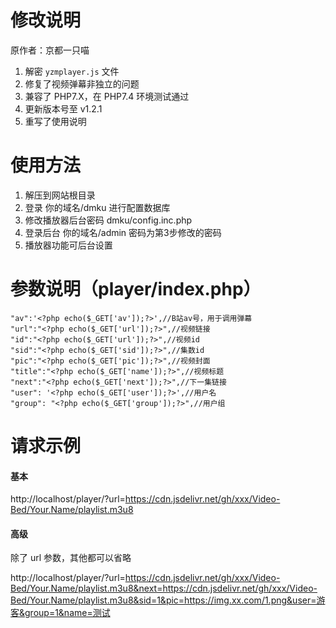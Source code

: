 # 修改说明
原作者：京都一只喵
1. 解密 `yzmplayer.js` 文件
2. 修复了视频弹幕非独立的问题
3. 兼容了 PHP7.X，在 PHP7.4 环境测试通过
4. 更新版本号至 v1.2.1
5. 重写了使用说明

# 使用方法
1. 解压到网站根目录
2. 登录  你的域名/dmku 进行配置数据库  
3. 修改播放器后台密码  dmku/config.inc.php
4. 登录后台 你的域名/admin  密码为第3步修改的密码
5. 播放器功能可后台设置

# 参数说明（player/index.php）
``` 
"av":'<?php echo($_GET['av']);?>',//B站av号，用于调用弹幕
"url":"<?php echo($_GET['url']);?>",//视频链接
"id":"<?php echo($_GET['url']);?>",//视频id
"sid":"<?php echo($_GET['sid']);?>",//集数id
"pic":"<?php echo($_GET['pic']);?>",//视频封面
"title":"<?php echo($_GET['name']);?>",//视频标题
"next":"<?php echo($_GET['next']);?>",//下一集链接
"user": '<?php echo($_GET['user']);?>',//用户名
"group": "<?php echo($_GET['group']);?>",//用户组
```
# 请求示例
#### 基本
http://localhost/player/?url=https://cdn.jsdelivr.net/gh/xxx/Video-Bed/Your.Name/playlist.m3u8

#### 高级
除了 url 参数，其他都可以省略

http://localhost/player/?url=https://cdn.jsdelivr.net/gh/xxx/Video-Bed/Your.Name/playlist.m3u8&next=https://cdn.jsdelivr.net/gh/xxx/Video-Bed/Your.Name/playlist.m3u8&sid=1&pic=https://img.xx.com/1.png&user=游客&group=1&name=测试


